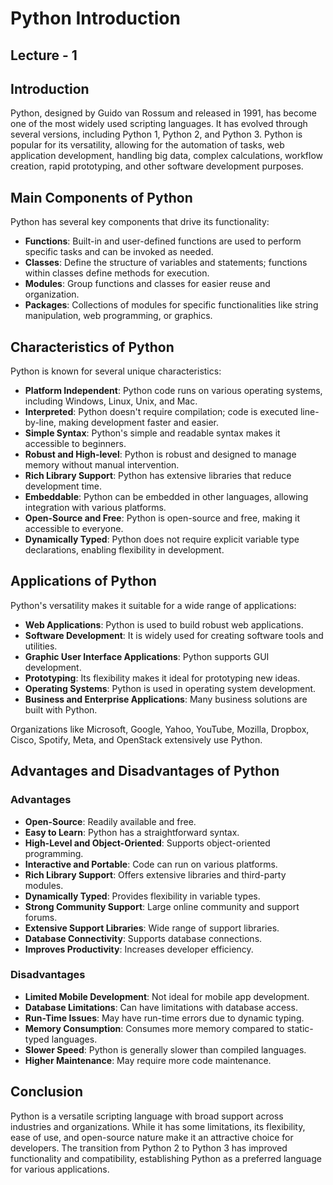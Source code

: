 # Python Introduction 
## Lecture - 1

## Introduction
Python, designed by Guido van Rossum and released in 1991, has become one of the most widely used scripting languages. It has evolved through several versions, including Python 1, Python 2, and Python 3. Python is popular for its versatility, allowing for the automation of tasks, web application development, handling big data, complex calculations, workflow creation, rapid prototyping, and other software development purposes.

## Main Components of Python
Python has several key components that drive its functionality:

- **Functions**: Built-in and user-defined functions are used to perform specific tasks and can be invoked as needed.
- **Classes**: Define the structure of variables and statements; functions within classes define methods for execution.
- **Modules**: Group functions and classes for easier reuse and organization.
- **Packages**: Collections of modules for specific functionalities like string manipulation, web programming, or graphics.

## Characteristics of Python
Python is known for several unique characteristics:

- **Platform Independent**: Python code runs on various operating systems, including Windows, Linux, Unix, and Mac.
- **Interpreted**: Python doesn't require compilation; code is executed line-by-line, making development faster and easier.
- **Simple Syntax**: Python's simple and readable syntax makes it accessible to beginners.
- **Robust and High-level**: Python is robust and designed to manage memory without manual intervention.
- **Rich Library Support**: Python has extensive libraries that reduce development time.
- **Embeddable**: Python can be embedded in other languages, allowing integration with various platforms.
- **Open-Source and Free**: Python is open-source and free, making it accessible to everyone.
- **Dynamically Typed**: Python does not require explicit variable type declarations, enabling flexibility in development.

## Applications of Python
Python's versatility makes it suitable for a wide range of applications:

- **Web Applications**: Python is used to build robust web applications.
- **Software Development**: It is widely used for creating software tools and utilities.
- **Graphic User Interface Applications**: Python supports GUI development.
- **Prototyping**: Its flexibility makes it ideal for prototyping new ideas.
- **Operating Systems**: Python is used in operating system development.
- **Business and Enterprise Applications**: Many business solutions are built with Python.

Organizations like Microsoft, Google, Yahoo, YouTube, Mozilla, Dropbox, Cisco, Spotify, Meta, and OpenStack extensively use Python.

## Advantages and Disadvantages of Python
### Advantages
- **Open-Source**: Readily available and free.
- **Easy to Learn**: Python has a straightforward syntax.
- **High-Level and Object-Oriented**: Supports object-oriented programming.
- **Interactive and Portable**: Code can run on various platforms.
- **Rich Library Support**: Offers extensive libraries and third-party modules.
- **Dynamically Typed**: Provides flexibility in variable types.
- **Strong Community Support**: Large online community and support forums.
- **Extensive Support Libraries**: Wide range of support libraries.
- **Database Connectivity**: Supports database connections.
- **Improves Productivity**: Increases developer efficiency.

### Disadvantages
- **Limited Mobile Development**: Not ideal for mobile app development.
- **Database Limitations**: Can have limitations with database access.
- **Run-Time Issues**: May have run-time errors due to dynamic typing.
- **Memory Consumption**: Consumes more memory compared to static-typed languages.
- **Slower Speed**: Python is generally slower than compiled languages.
- **Higher Maintenance**: May require more code maintenance.

## Conclusion
Python is a versatile scripting language with broad support across industries and organizations. While it has some limitations, its flexibility, ease of use, and open-source nature make it an attractive choice for developers. The transition from Python 2 to Python 3 has improved functionality and compatibility, establishing Python as a preferred language for various applications.
